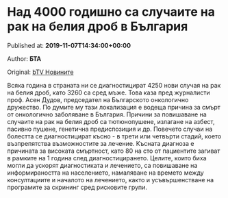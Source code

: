 
# Над 4000 годишно са случаите на рак на белия дроб в България

Published at: **2019-11-07T14:34:00+00:00**

Author: **БТА**

Original: [bTV Новините](https://btvnovinite.bg/bulgaria/nad-chetiri-hiljadi-godishno-sa-sluchaite-na-rak-na-bjal-drob-v-balgarija.html)

Всяка година в страната ни се диагностицират 4250 нови случая на рак на белия дроб, като 3260 са сред мъже. Това каза пред журналисти проф. Асен Дудов, председател на Българското онкологично дружество. По думите му тази локализация е водеща причина за смърт от онкологично заболяване в България.
Причини за повишаване на случаите на рак на белия дроб са тютюнопушене, излагане на азбест, пасивно пушене, генетична предиспозиция и др.
Повечето случаи на болестта се диагностицират късно - в трети или четвърти стадий, което възпрепятства възможностите за лечение. Късната диагноза е причината за високата смъртност, като 80 на сто от пациентите загиват в рамките на 1 година след диагностицирането.
Целите, които биха могли да ускорят диагностиката и лечението, са повишаване на информираността на населението, намаляване на времето между консултациите и началото на лечението, както и усъвършенстване на програмите за скрининг сред рисковите групи.
